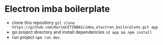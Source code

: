 # Electron imba boilerplate


- clone this repository
```git clone https://github.com/KerimCETINBAS/imba_electron_boilerplate.git app``` 
- go project directory and install dependencies
```cd app && npm install```
- run project
```npm run dev```
